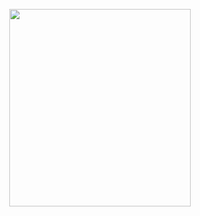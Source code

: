 <p align="center">
<img src="https://mhabibr02.github.io/Page-Web-Development/assets/img/portfolio/webdev-25.png" width="80%" height="30%">
</p>
